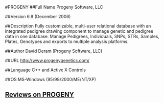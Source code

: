 #PROGENY
##Full Name
Progeny Software, LLC

##Version
6.8 (December 2006)

##Description
Fully customizable, multi-user relational database with an integrated pedigree drawing component to manage genetic and pedigree data in one database. Manage Pedigrees, Individuals, SNPs, STRs, Samples, Plates, Genotypes and exports to multiple analysis platforms.

##Author
David Deram (Progeny Software, LLC)

##URL
http://www.progenygenetics.com/

##Language
C++ and Active X Controls

##OS
MS-Windows (95/98/2000/ME/NT/XP)


## [Reviews on PROGENY](https://github.com/gaow/genetic-analysis-software/issues/426)